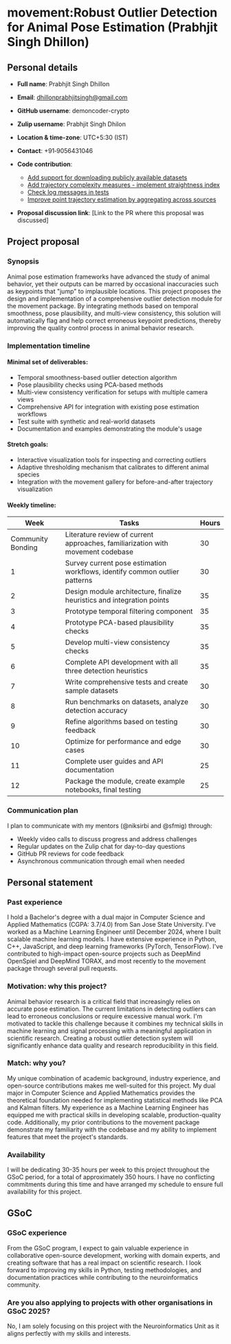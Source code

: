 # movement:Robust Outlier Detection for Animal Pose Estimation (Prabhjit Singh Dhillon)

## Personal details
- **Full name**: Prabhjit Singh Dhillon
- **Email**: dhillonprabhjitsingh@gmail.com
- **GitHub username**: demoncoder-crypto
- **Zulip username**: Prabhjit Singh Dhilon
- **Location & time-zone**: UTC+5:30 (IST)
- **Contact**: +91‑9056431046
- **Code contribution**:
  - [Add support for downloading publicly available datasets](https://github.com/neuroinformatics-unit/movement/pull/515)
  - [Add trajectory complexity measures - implement straightness index](https://github.com/neuroinformatics-unit/movement/pull/514)
  - [Check log messages in tests](https://github.com/neuroinformatics-unit/movement/pull/512)
  - [Improve point trajectory estimation by aggregating across sources](https://github.com/neuroinformatics-unit/movement/pull/511)

- **Proposal discussion link**: [Link to the PR where this proposal was discussed]

## Project proposal

### Synopsis
Animal pose estimation frameworks have advanced the study of animal behavior, yet their outputs can be marred by occasional inaccuracies such as keypoints that "jump" to implausible locations. This project proposes the design and implementation of a comprehensive outlier detection module for the movement package. By integrating methods based on temporal smoothness, pose plausibility, and multi-view consistency, this solution will automatically flag and help correct erroneous keypoint predictions, thereby improving the quality control process in animal behavior research.

### Implementation timeline

#### Minimal set of deliverables:
- Temporal smoothness-based outlier detection algorithm
- Pose plausibility checks using PCA-based methods
- Multi-view consistency verification for setups with multiple camera views
- Comprehensive API for integration with existing pose estimation workflows
- Test suite with synthetic and real-world datasets
- Documentation and examples demonstrating the module's usage

#### Stretch goals:
- Interactive visualization tools for inspecting and correcting outliers
- Adaptive thresholding mechanism that calibrates to different animal species
- Integration with the movement gallery for before-and-after trajectory visualization

#### Weekly timeline:
| Week | Tasks | Hours |
|------|-------|-------|
| Community Bonding | Literature review of current approaches, familiarization with movement codebase | 30 |
| 1 | Survey current pose estimation workflows, identify common outlier patterns | 30 |
| 2 | Design module architecture, finalize heuristics and integration points | 35 |
| 3 | Prototype temporal filtering component | 35 |
| 4 | Prototype PCA-based plausibility checks | 35 |
| 5 | Develop multi-view consistency checks | 35 |
| 6 | Complete API development with all three detection heuristics | 35 |
| 7 | Write comprehensive tests and create sample datasets | 30 |
| 8 | Run benchmarks on datasets, analyze detection accuracy | 30 |
| 9 | Refine algorithms based on testing feedback | 30 |
| 10 | Optimize for performance and edge cases | 30 |
| 11 | Complete user guides and API documentation | 25 |
| 12 | Package the module, create example notebooks, final testing | 25 |

### Communication plan
I plan to communicate with my mentors (@niksirbi and @sfmig) through:
- Weekly video calls to discuss progress and address challenges
- Regular updates on the Zulip chat for day-to-day questions
- GitHub PR reviews for code feedback
- Asynchronous communication through email when needed

## Personal statement

### Past experience
I hold a Bachelor's degree with a dual major in Computer Science and Applied Mathematics (CGPA: 3.7/4.0) from San Jose State University. I've worked as a Machine Learning Engineer until December 2024, where I built scalable machine learning models. I have extensive experience in Python, C++, JavaScript, and deep learning frameworks (PyTorch, TensorFlow). I've contributed to high-impact open-source projects such as DeepMind OpenSpiel and DeepMind TORAX, and most recently to the movement package through several pull requests.

### Motivation: why this project?
Animal behavior research is a critical field that increasingly relies on accurate pose estimation. The current limitations in detecting outliers can lead to erroneous conclusions or require excessive manual work. I'm motivated to tackle this challenge because it combines my technical skills in machine learning and signal processing with a meaningful application in scientific research. Creating a robust outlier detection system will significantly enhance data quality and research reproducibility in this field.

### Match: why you?
My unique combination of academic background, industry experience, and open-source contributions makes me well-suited for this project. My dual major in Computer Science and Applied Mathematics provides the theoretical foundation needed for implementing statistical methods like PCA and Kalman filters. My experience as a Machine Learning Engineer has equipped me with practical skills in developing scalable, production-quality code. Additionally, my prior contributions to the movement package demonstrate my familiarity with the codebase and my ability to implement features that meet the project's standards.

### Availability
I will be dedicating 30-35 hours per week to this project throughout the GSoC period, for a total of approximately 350 hours. I have no conflicting commitments during this time and have arranged my schedule to ensure full availability for this project.

## GSoC

### GSoC experience
From the GSoC program, I expect to gain valuable experience in collaborative open-source development, working with domain experts, and creating software that has a real impact on scientific research. I look forward to improving my skills in Python, testing methodologies, and documentation practices while contributing to the neuroinformatics community.

### Are you also applying to projects with other organisations in GSoC 2025?
No, I am solely focusing on this project with the Neuroinformatics Unit as it aligns perfectly with my skills and interests. 